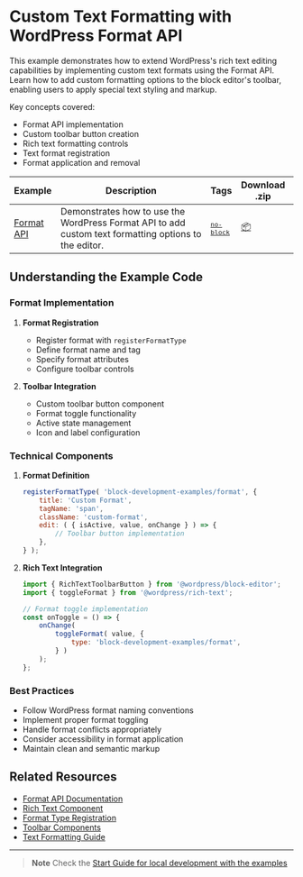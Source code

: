 # Custom Text Formatting with WordPress Format API

This example demonstrates how to extend WordPress's rich text editing capabilities by implementing custom text formats using the Format API. Learn how to add custom formatting options to the block editor's toolbar, enabling users to apply special text styling and markup.

Key concepts covered:

-   Format API implementation
-   Custom toolbar button creation
-   Rich text formatting controls
-   Text format registration
-   Format application and removal

<!-- Please, do not remove these @TABLE EXAMPLES BEGIN and @TABLE EXAMPLES END comments or modify the table inside. This table is automatically generated from the data at _data/examples.json and _data/tags.json -->
<!-- @TABLE EXAMPLES BEGIN -->
| Example | <span style="display: inline-block; width:250px">Description</span> | Tags |Download .zip | Live Demo |
| -------------------------------------------------------------------------------------------------- | ------------------------------------------------------------------------------------------------------------------------ | --------------------------------------------------------------------------------------------------------------------------------------- | ------------------------------------------------------------------------------------------------------------------------------------------------------------------------------------------------------------------------------------------------------------- | ----------------------------------------------------------------------------------------------------------------------------------------------------------------------------------------------------------------------------------------------------------------------------------------------------------------- |
| [Format API](https://github.com/juanma-wp/block-development-examples/tree/trunk/plugins/format-api-f14b86) | Demonstrates how to use the WordPress Format API to add custom text formatting options to the editor. | <small><code><a href="https://juanma-wp.github.io/block-development-examples/?tags=no-block">no-block</a></code></small> | [📦](https://github.com/juanma-wp/block-development-examples/releases/download/latest/format-api-f14b86.zip "Install the plugin on any WordPress site using this zip and activate it to see the example in action") | [![](https://raw.githubusercontent.com/juanma-wp/block-development-examples/trunk/_assets/icon-wp.svg)](https://playground.wordpress.net/?blueprint-url=https://raw.githubusercontent.com/juanma-wp/block-development-examples/trunk/plugins/format-api-f14b86/_playground/blueprint.json "Click here to access a live demo of this example" ) |
<!-- @TABLE EXAMPLES END -->

## Understanding the Example Code

### Format Implementation

1. **Format Registration**

    - Register format with `registerFormatType`
    - Define format name and tag
    - Specify format attributes
    - Configure toolbar controls

2. **Toolbar Integration**
    - Custom toolbar button component
    - Format toggle functionality
    - Active state management
    - Icon and label configuration

### Technical Components

1. **Format Definition**

    ```javascript
    registerFormatType( 'block-development-examples/format', {
    	title: 'Custom Format',
    	tagName: 'span',
    	className: 'custom-format',
    	edit: ( { isActive, value, onChange } ) => {
    		// Toolbar button implementation
    	},
    } );
    ```

2. **Rich Text Integration**

    ```javascript
    import { RichTextToolbarButton } from '@wordpress/block-editor';
    import { toggleFormat } from '@wordpress/rich-text';

    // Format toggle implementation
    const onToggle = () => {
    	onChange(
    		toggleFormat( value, {
    			type: 'block-development-examples/format',
    		} )
    	);
    };
    ```

### Best Practices

-   Follow WordPress format naming conventions
-   Implement proper format toggling
-   Handle format conflicts appropriately
-   Consider accessibility in format application
-   Maintain clean and semantic markup

## Related Resources

-   [Format API Documentation](https://developer.wordpress.org/block-editor/reference-guides/richtext/)
-   [Rich Text Component](https://developer.wordpress.org/block-editor/reference-guides/components/rich-text/)
-   [Format Type Registration](https://developer.wordpress.org/block-editor/reference-guides/packages/packages-rich-text/#registerformattype)
-   [Toolbar Components](https://developer.wordpress.org/block-editor/reference-guides/components/toolbar-button/)
-   [Text Formatting Guide](https://developer.wordpress.org/block-editor/how-to-guides/format-api/)

---

> **Note**
> Check the [Start Guide for local development with the examples](https://github.com/juanma-wp/block-development-examples/wiki/Examples#start-guide-for-local-development-with-the-examples)
